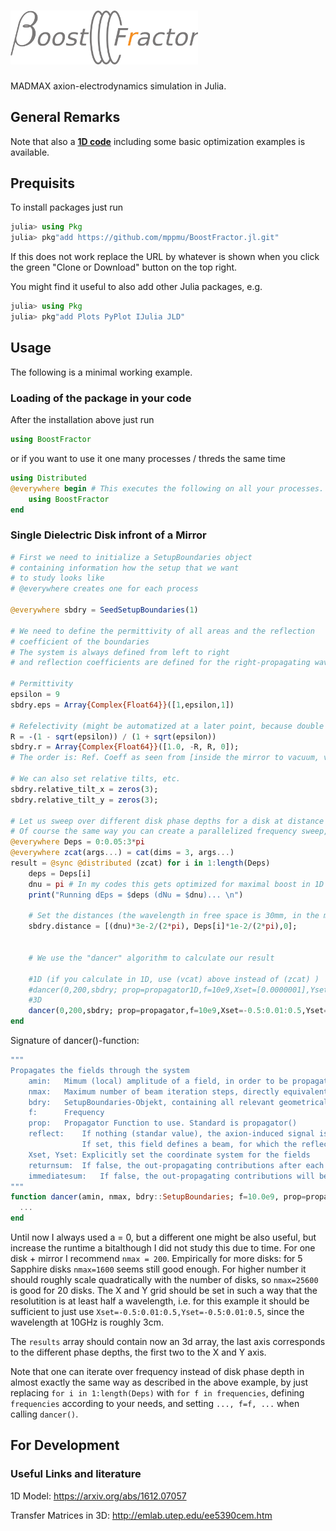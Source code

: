# <img src="docs/src/img/boost_fractor_logo.png" alt="BoostFractor" width=300> <!--BoostFractor.jl-->

MADMAX axion-electrodynamics simulation in Julia.

## General Remarks
<!--For the ease of use and to make an easy overview possible, the things here are only a minimal subset of all the code I have written, i.e., I have left out all the code which is actually initializing my specific simulations, running, saving and evaluating them, including making nice plots. I might include some more examples at a later point when everything is more mature.-->

Note that also a [**1D code**](docs/src/1d_model.md) including some basic optimization
examples is available.

## Prequisits

To install packages just run
```julia
julia> using Pkg
julia> pkg"add https://github.com/mppmu/BoostFractor.jl.git"
```
If this does not work replace the URL by whatever is shown when you click the green "Clone or Download" button on the top right.

<!--- julia> pkg"add git@github.com:mppmu/BoostFractor.jl.git" -->

You might find it useful to also add other Julia packages, e.g.

```julia
julia> using Pkg
julia> pkg"add Plots PyPlot IJulia JLD"
```

## Usage
The following is a minimal working example.

### Loading of the package in your code
After the installation above just run
```julia
using BoostFractor
```

or if you want to use it one many processes / threds the same time
```julia
using Distributed
@everywhere begin # This executes the following on all your processes.
    using BoostFractor
end
```


### Single Dielectric Disk infront of a Mirror
```julia
# First we need to initialize a SetupBoundaries object
# containing information how the setup that we want
# to study looks like
# @everywhere creates one for each process

@everywhere sbdry = SeedSetupBoundaries(1)

# We need to define the permittivity of all areas and the reflection
# coefficient of the boundaries
# The system is always defined from left to right
# and reflection coefficients are defined for the right-propagating wave.

# Permittivity
epsilon = 9
sbdry.eps = Array{Complex{Float64}}([1,epsilon,1])

# Refelectivity (might be automatized at a later point, because double information...)
R = -(1 - sqrt(epsilon)) / (1 + sqrt(epsilon))
sbdry.r = Array{Complex{Float64}}([1.0, -R, R, 0]);
# The order is: Ref. Coeff as seen from [inside the mirror to vacuum, vacuum to disk, disk to vacuum, vacuum to receiver (should be 0)]

# We can also set relative tilts, etc.
sbdry.relative_tilt_x = zeros(3);
sbdry.relative_tilt_y = zeros(3);

# Let us sweep over different disk phase depths for a disk at distance lambda/2 infront of the mirror
# Of course the same way you can create a parallelized frequency sweep, etc.
@everywhere Deps = 0:0.05:3*pi
@everywhere zcat(args...) = cat(dims = 3, args...)
result = @sync @distributed (zcat) for i in 1:length(Deps)
    deps = Deps[i]
    dnu = pi # In my codes this gets optimized for maximal boost in 1D before; its left out here for simplicitly and just set to pi
    print("Running dEps = $deps (dNu = $dnu)... \n")

    # Set the distances (the wavelength in free space is 30mm, in the medium 10mm (free space devided by sqrt(epsilon))
    sbdry.distance = [(dnu)*3e-2/(2*pi), Deps[i]*1e-2/(2*pi),0];


    # We use the "dancer" algorithm to calculate our result

    #1D (if you calculate in 1D, use (vcat) above instead of (zcat) )
    #dancer(0,200,sbdry; prop=propagator1D,f=10e9,Xset=[0.0000001],Yset=[0.0000001])
    #3D    
    dancer(0,200,sbdry; prop=propagator,f=10e9,Xset=-0.5:0.01:0.5,Yset=-0.5:0.01:0.5)
end
```
Signature of dancer()-function:
```julia
"""
Propagates the fields through the system
	amin:	Mimum (local) amplitude of a field, in order to be propagated
	nmax:	Maximum number of beam iteration steps, directly equivalent to how many boundaries a beam 'sees' at most
	bdry:	SetupBoundaries-Objekt, containing all relevant geometrical information (disk positions, epsilon, etc)
	f:		Frequency
	prop:	Propagator Function to use. Standard is propagator()
	reflect:	If nothing (standar value), the axion-induced signal is computed
				If set, this field defines a beam, for which the reflected beam will be calculated
	Xset, Yset:	Explicitly set the coordinate system for the fields
	returnsum:	If false, the out-propagating contributions after each iteration will be returned, without summing.
	immediatesum:	If false, the out-propagating contributions will be saved and summed up at the end.
"""
function dancer(amin, nmax, bdry::SetupBoundaries; f=10.0e9, prop=propagator, emit=nothing, reflect=nothing, Xset=X, Yset=Y, diskR=0.1, returnsum=true, immediatesum=true)
  ...
end
```

Until now I always used a = 0, but a different one might be also useful, but increase the runtime a bitalthough I did not study this due to time. For one disk + mirror I recommend ``nmax = 200``.
Empirically for more disks: for 5 Sapphire disks ``nmax=1600`` seems still good enough. For higher number it should roughly scale quadratically with the number of disks, so ``nmax=25600`` is good for 20 disks.
The X and Y grid should be set in such a way that the resolutition is at least half a wavelength, i.e. for this example it should be sufficient to just use ``Xset=-0.5:0.01:0.5,Yset=-0.5:0.01:0.5``, since the wavelength at 10GHz is roughly 3cm.

The ``results`` array should contain now an 3d array, the last axis corresponds to the different phase depths, the first two to the X and Y axis.

Note that one can iterate over frequency instead of disk phase depth in almost exactly the same way as described in the above example, by just replacing ``for i in 1:length(Deps)`` with ``for f in frequencies``, defining ``frequencies`` according to your needs, and setting ``..., f=f, ...`` when calling ``dancer()``.

## For Development
### Useful Links and literature

1D Model: https://arxiv.org/abs/1612.07057

Transfer Matrices in 3D: http://emlab.utep.edu/ee5390cem.htm
